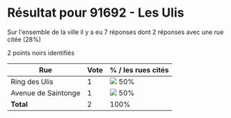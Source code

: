 # Résultat pour 91692 - Les Ulis

Sur l'ensemble de la ville il y a eu 7 réponses dont 2 réponses avec une rue citée (28%)

2 points noirs identifiés

| Rue | Vote | % / les rues cités|
|-----|------|-------------------|
| Ring des Ulis | 1 | <img src="../../img/bar_50.gif" />&nbsp;50%|
| Avenue de Saintonge | 1 | <img src="../../img/bar_50.gif" />&nbsp;50%|
| **Total** | 2 | 100%|
